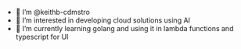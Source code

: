 - 👋 I’m @keithb-cdmstro
- 👀 I’m interested in developing cloud solutions using AI 
- 🌱 I’m currently learning golang and using it in lambda functions and typescript for UI

<!---
keithb-cdmstro/keithb-cdmstro is a ✨ special ✨ repository because its `README.md` (this file) appears on your GitHub profile.
You can click the Preview link to take a look at your changes.
--->
